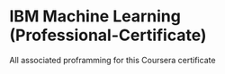 # IBM Machine Learning (Professional-Certificate)
All associated proframming for this Coursera certificate
